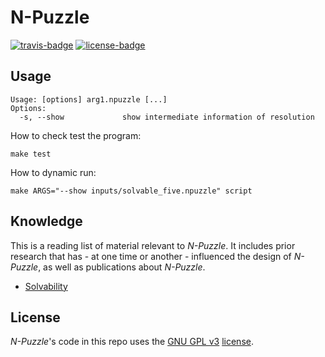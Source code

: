 # N-Puzzle

[![travis-badge][]][travis] [![license-badge][]][license]

[travis-badge]: https://travis-ci.org/lecorref/Taquin.svg?branch=master&style=flat-square
[travis]: https://travis-ci.org/lecorref/Taquin
[license-badge]: https://img.shields.io/badge/license-GPL_3-green.svg?style=flat-square

## Usage
```
Usage: [options] arg1.npuzzle [...]
Options:
  -s, --show             show intermediate information of resolution
```

How to check test the program:
```shell
make test
```

How to dynamic run:
```shell
make ARGS="--show inputs/solvable_five.npuzzle" script
```

## Knowledge
This is a reading list of material relevant to *N-Puzzle*. It includes prior research that has - at one time or another - influenced the design of *N-Puzzle*, as well as publications about *N-Puzzle*.
* [Solvability](http://www.cs.bham.ac.uk/~mdr/teaching/modules04/java2/TilesSolvability.html)

## License
*N-Puzzle*'s code in this repo uses the [GNU GPL v3](http://www.gnu.org/licenses/gpl-3.0.html) [license][license].

[license]: LICENSE
